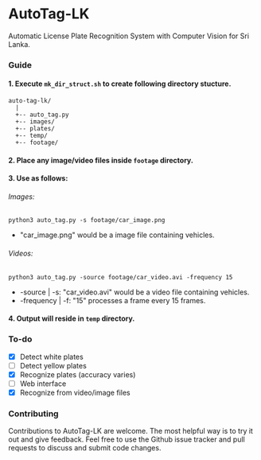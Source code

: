 # AutoTag-LK
Automatic License Plate Recognition System with Computer Vision for Sri Lanka.

### Guide

#### 1. Execute ```mk_dir_struct.sh``` to create following directory stucture.

```
auto-tag-lk/
  |
  +-- auto_tag.py
  +-- images/
  +-- plates/
  +-- temp/
  +-- footage/
```

#### 2. Place any image/video files inside ```footage``` directory.

#### 3. Use as follows:

###### Images:
  ```
  python3 auto_tag.py -s footage/car_image.png
  ```
  + "car_image.png" would be a image file containing vehicles.

###### Videos:
  ```
  python3 auto_tag.py -source footage/car_video.avi -frequency 15
  ```
  + -source \| -s: "car_video.avi" would be a video file containing vehicles.
  + -frequency \| -f: "15" processes a frame every 15 frames.

#### 4. Output will reside in ```temp``` directory.

### To-do

- [x] Detect white plates
- [ ] Detect yellow plates
- [x] Recognize plates (accuracy varies)
- [ ] Web interface
- [x] Recognize from video/image files

### Contributing

Contributions to AutoTag-LK are welcome. The most helpful way is to try it out and give feedback. Feel free to use the Github issue tracker and pull requests to discuss and submit code changes.
